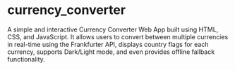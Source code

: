 # currency_converter
A simple and interactive Currency Converter Web App built using HTML, CSS, and JavaScript. It allows users to convert between multiple currencies in real-time using the Frankfurter API, displays country flags for each currency, supports Dark/Light mode, and even provides offline fallback functionality.
